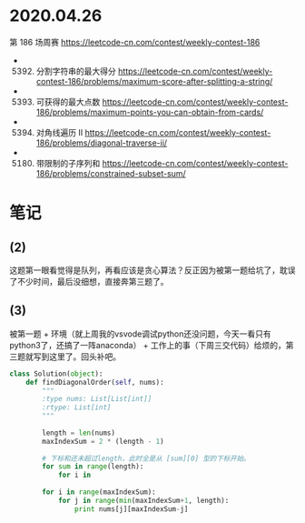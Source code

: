 
# 2020.04.26

第 186 场周赛 https://leetcode-cn.com/contest/weekly-contest-186
- 5392. 分割字符串的最大得分 https://leetcode-cn.com/contest/weekly-contest-186/problems/maximum-score-after-splitting-a-string/
- 5393. 可获得的最大点数 https://leetcode-cn.com/contest/weekly-contest-186/problems/maximum-points-you-can-obtain-from-cards/
- 5394. 对角线遍历 II https://leetcode-cn.com/contest/weekly-contest-186/problems/diagonal-traverse-ii/
- 5180. 带限制的子序列和 https://leetcode-cn.com/contest/weekly-contest-186/problems/constrained-subset-sum/

# 笔记

## (2)

这题第一眼看觉得是队列，再看应该是贪心算法？反正因为被第一题给坑了，耽误了不少时间，最后没细想，直接奔第三题了。

## (3)

被第一题 + 环境（就上周我的vsvode调试python还没问题，今天一看只有python3了，还搞了一阵anaconda） + 工作上的事（下周三交代码）给烦的，第三题就写到这里了。回头补吧。

```py
class Solution(object):
    def findDiagonalOrder(self, nums):
        """
        :type nums: List[List[int]]
        :rtype: List[int]
        """
        
        length = len(nums)
        maxIndexSum = 2 * (length - 1)
        
        # 下标和还未超过length，此时全是从 [sum][0] 型的下标开始。
        for sum in range(length):
            for i in 
            
        for i in range(maxIndexSum):
            for j in range(min(maxIndexSum+1, length):
                print nums[j][maxIndexSum-j]
```
